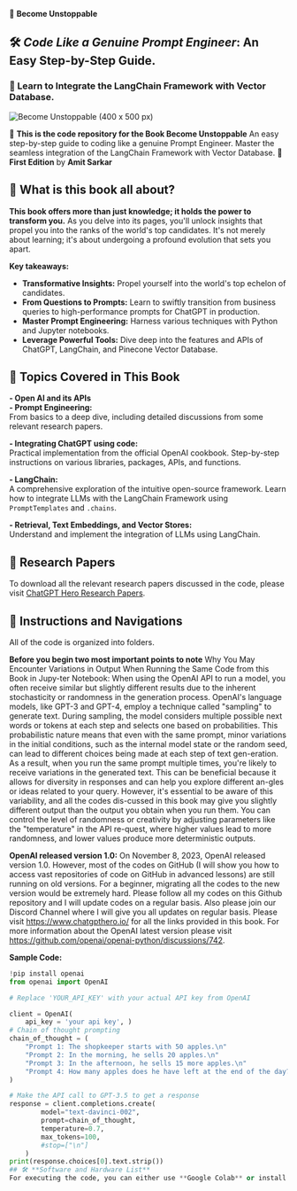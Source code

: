  🚀 **Become Unstoppable**
## 🛠️ *Code Like a Genuine Prompt Engineer*: An Easy Step-by-Step Guide.
### 🔗 Learn to Integrate the LangChain Framework with Vector Database.




  ![Become Unstoppable (400 x 500 px)](https://github.com/ChatGPTHero/Code-Like-a-Genuine-Prompt-Engineer-An-Easy-Step-by-Step-Guide.-First-Edition/assets/146596849/776d17e5-63ef-4bca-a0b4-94fbb6dc4843)

📔 **This is the code repository for the Book Become Unstoppable** 
An easy step-by-step guide to coding like a genuine Prompt Engineer. Master the seamless integration of the LangChain Framework with Vector Database. 
📘 **First Edition** by **Amit Sarkar**


## 📘 **What is this book all about?**

**This book offers more than just knowledge; it holds the power to transform you.** As you delve into its pages, you'll unlock insights that propel you into the ranks of the world's top candidates. It's not merely about learning; it's about undergoing a profound evolution that sets you apart.

**Key takeaways:**  
- **Transformative Insights:** Propel yourself into the world's top echelon of candidates.
- **From Questions to Prompts:** Learn to swiftly transition from business queries to high-performance prompts for ChatGPT in production.
- **Master Prompt Engineering:** Harness various techniques with Python and Jupyter notebooks.
- **Leverage Powerful Tools:** Dive deep into the features and APIs of ChatGPT, LangChain, and Pinecone Vector Database.

## 📘 Topics Covered in This Book

**- Open AI and its APIs**  
**- Prompt Engineering:**  
  From basics to a deep dive, including detailed discussions from some relevant research papers.

**- Integrating ChatGPT using code:**  
  Practical implementation from the official OpenAI cookbook. Step-by-step instructions on various libraries, packages, APIs, and functions.

**- LangChain:**  
  A comprehensive exploration of the intuitive open-source framework. Learn how to integrate LLMs with the LangChain Framework using `PromptTemplates` and `.chains`.

**- Retrieval, Text Embeddings, and Vector Stores:**  
  Understand and implement the integration of LLMs using LangChain.

  ## 📜 **Research Papers**
To download all the relevant research papers discussed in the code, please visit [ChatGPT Hero Research Papers](https://www.chatgpthero.io/book-research-papers/).

## 📁 **Instructions and Navigations**
All of the code is organized into folders. 

**Before you begin two most important points to note**
Why You May Encounter Variations in Output When Running the Same Code from this Book in Jupy-ter Notebook: When using the OpenAI API to run a model, you often receive similar but slightly different results due to the inherent stochasticity or randomness in the generation process. OpenAI's language models, like GPT-3 and GPT-4, employ a technique called "sampling" to generate text. During sampling, the model considers multiple possible next words or tokens at each step and selects one based on probabilities. This probabilistic nature means that even with the same prompt, minor variations in the initial conditions, such as the internal model state or the random seed, can lead to different choices being made at each step of text gen-eration.
As a result, when you run the same prompt multiple times, you're likely to receive variations in the generated text. This can be beneficial because it allows for diversity in responses and can help you explore different an-gles or ideas related to your query. However, it's essential to be aware of this variability, and all the codes dis-cussed in this book may give you slightly different output than the output you obtain when you run them. You can control the level of randomness or creativity by adjusting parameters like the "temperature" in the API re-quest, where higher values lead to more randomness, and lower values produce more deterministic outputs. 

**OpenAI released version 1.0:** On November 8, 2023, OpenAI released version 1.0. However, most of the codes on GitHub (I will show you how to access vast repositories of code on GitHub in advanced lessons) are still running on old versions. For a beginner, migrating all the codes to the new version would be extremely hard. Please follow all my codes on this Github repository and I will update codes on a regular basis. Also please join our Discord  Channel  where I will give you all updates on regular basis.  Please visit https://www.chatgpthero.io/ for all the links provided in this book.  For more information about the OpenAI latest version please visit https://github.com/openai/openai-python/discussions/742.
 



**Sample Code:**
```python
!pip install openai 
from openai import OpenAI

# Replace 'YOUR_API_KEY' with your actual API key from OpenAI

client = OpenAI(
    api_key = 'your api key', )
# Chain of thought prompting
chain_of_thought = (
    "Prompt 1: The shopkeeper starts with 50 apples.\n"
    "Prompt 2: In the morning, he sells 20 apples.\n"
    "Prompt 3: In the afternoon, he sells 15 more apples.\n"
    "Prompt 4: How many apples does he have left at the end of the day?"
)

# Make the API call to GPT-3.5 to get a response
response = client.completions.create(
        model="text-davinci-002",
        prompt=chain_of_thought,
        temperature=0.7,
        max_tokens=100,
        #stop=["\n"]
    )
print(response.choices[0].text.strip())
## 🛠️ **Software and Hardware List**
For executing the code, you can either use **Google Colab** or install **Anaconda** to run the codes on Jupyter notebooks.
